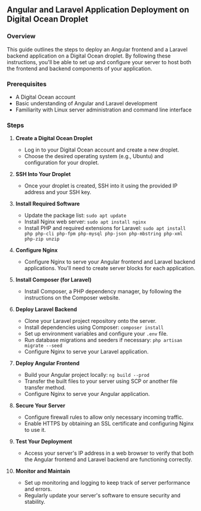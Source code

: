 ## Angular and Laravel Application Deployment on Digital Ocean Droplet

### Overview
This guide outlines the steps to deploy an Angular frontend and a Laravel backend application on a Digital Ocean droplet. By following these instructions, you'll be able to set up and configure your server to host both the frontend and backend components of your application.

### Prerequisites
- A Digital Ocean account
- Basic understanding of Angular and Laravel development
- Familiarity with Linux server administration and command line interface

### Steps
1. **Create a Digital Ocean Droplet**
   - Log in to your Digital Ocean account and create a new droplet.
   - Choose the desired operating system (e.g., Ubuntu) and configuration for your droplet.

2. **SSH Into Your Droplet**
   - Once your droplet is created, SSH into it using the provided IP address and your SSH key.

3. **Install Required Software**
   - Update the package list: `sudo apt update`
   - Install Nginx web server: `sudo apt install nginx`
   - Install PHP and required extensions for Laravel: `sudo apt install php php-cli php-fpm php-mysql php-json php-mbstring php-xml php-zip unzip`

4. **Configure Nginx**
   - Configure Nginx to serve your Angular frontend and Laravel backend applications. You'll need to create server blocks for each application.

5. **Install Composer (for Laravel)**
   - Install Composer, a PHP dependency manager, by following the instructions on the Composer website.

6. **Deploy Laravel Backend**
   - Clone your Laravel project repository onto the server.
   - Install dependencies using Composer: `composer install`
   - Set up environment variables and configure your `.env` file.
   - Run database migrations and seeders if necessary: `php artisan migrate --seed`
   - Configure Nginx to serve your Laravel application.

7. **Deploy Angular Frontend**
   - Build your Angular project locally: `ng build --prod`
   - Transfer the built files to your server using SCP or another file transfer method.
   - Configure Nginx to serve your Angular application.

8. **Secure Your Server**
   - Configure firewall rules to allow only necessary incoming traffic.
   - Enable HTTPS by obtaining an SSL certificate and configuring Nginx to use it.

9. **Test Your Deployment**
   - Access your server's IP address in a web browser to verify that both the Angular frontend and Laravel backend are functioning correctly.

10. **Monitor and Maintain**
    - Set up monitoring and logging to keep track of server performance and errors.
    - Regularly update your server's software to ensure security and stability.
